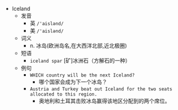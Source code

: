 - Iceland
  - 发音
    - 英 `/'aislənd/`
    - 美 `/'aislənd/`
  - 词义
    - n. 冰岛(欧洲岛名,在大西洋北部,近北极圈)
  - 短语
    - `iceland spar` [矿]冰洲石（方解石的一种） 
  - 例句
    - `WHICH country will be the next Iceland?`
      - 哪个国家会成为下一个冰岛？
    - `Austria and Turkey beat out Iceland for the two seats allocated to this region.`
      - 奥地利和土耳其击败冰岛赢得该地区分配到的两个席位。

